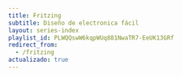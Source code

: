 ```yaml
---
title: Fritzing
subtitle: Diseño de electronica fácil
layout: series-index
playlist_id: PLWQQswW6kqpWUq881NwaTR7-EeUK13GRf
redirect_from:
  - /fritzing
actualizado: true
---
```


